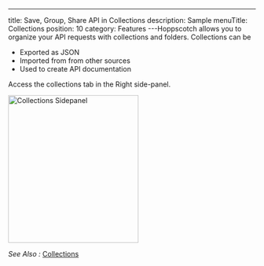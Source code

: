 ---

title: Save, Group, Share API in Collections
description: Sample
menuTitle: Collections
position: 10
category: Features
---Hoppscotch allows you to organize your API requests with collections and folders.
Collections can be

- Exported as JSON
- Imported from from other sources
- Used to create API documentation

Access the collections tab in the Right side-panel.

<img src="static/Navigation/collectionsSC.png"  height="300" width="265" alt="Collections Sidepanel"/>

_See Also :_ [Collections](/quickstart/rest#using-collections)
